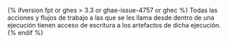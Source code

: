{% ifversion fpt or ghes > 3.3 or ghae-issue-4757 or ghec %}
Todas las acciones y flujos de trabajo a las que se les llama desde dentro de una ejecución tienen acceso de escritura a los artefactos de dicha ejecución.
{% endif %}
